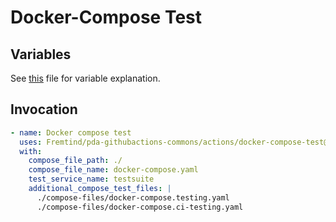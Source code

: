 # **Docker-Compose Test** #

## **Variables** ##

See [this](../../.github/workflows/compose-ci.yaml) file for variable explanation.

## **Invocation** ##

```yaml
- name: Docker compose test
  uses: Fremtind/pda-githubactions-commons/actions/docker-compose-test@main
  with:
    compose_file_path: ./
    compose_file_name: docker-compose.yaml
    test_service_name: testsuite
    additional_compose_test_files: |
      ./compose-files/docker-compose.testing.yaml
      ./compose-files/docker-compose.ci-testing.yaml
```